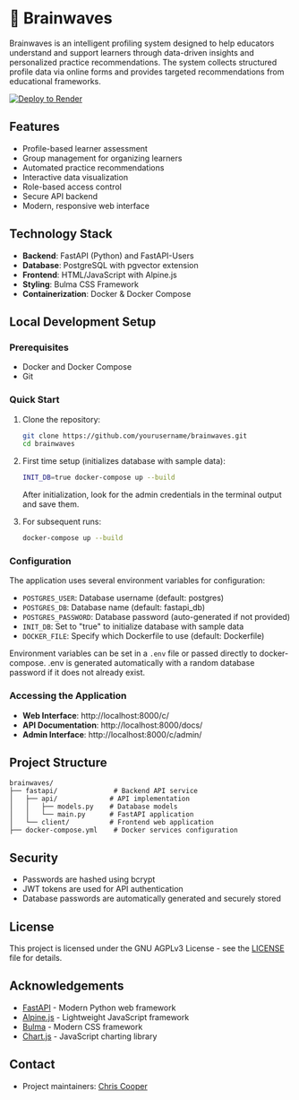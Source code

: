 # 🧠 Brainwaves

Brainwaves is an intelligent profiling system designed to help educators understand and support learners through data-driven insights and personalized practice recommendations. The system collects structured profile data via online forms and provides targeted recommendations from educational frameworks.

[![Deploy to Render](https://render.com/images/deploy-to-render-button.svg)](https://render.com/deploy?repo=https://github.com/itscooper/brainwaves)

## Features

- Profile-based learner assessment
- Group management for organizing learners
- Automated practice recommendations
- Interactive data visualization
- Role-based access control
- Secure API backend
- Modern, responsive web interface

## Technology Stack

- **Backend**: FastAPI (Python) and FastAPI-Users
- **Database**: PostgreSQL with pgvector extension
- **Frontend**: HTML/JavaScript with Alpine.js
- **Styling**: Bulma CSS Framework
- **Containerization**: Docker & Docker Compose

## Local Development Setup

### Prerequisites

- Docker and Docker Compose
- Git


### Quick Start

1. Clone the repository:
   ```bash
   git clone https://github.com/yourusername/brainwaves.git
   cd brainwaves
   ```

2. First time setup (initializes database with sample data):
   ```bash
   INIT_DB=true docker-compose up --build
   ```
   
   After initialization, look for the admin credentials in the terminal output and save them.

3. For subsequent runs:
   ```bash
   docker-compose up --build
   ```

### Configuration

The application uses several environment variables for configuration:

- `POSTGRES_USER`: Database username (default: postgres)
- `POSTGRES_DB`: Database name (default: fastapi_db)
- `POSTGRES_PASSWORD`: Database password (auto-generated if not provided)
- `INIT_DB`: Set to "true" to initialize database with sample data
- `DOCKER_FILE`: Specify which Dockerfile to use (default: Dockerfile)

Environment variables can be set in a `.env` file or passed directly to docker-compose. .env is generated automatically with a random database password if it does not already exist.

### Accessing the Application

- **Web Interface**: http://localhost:8000/c/
- **API Documentation**: http://localhost:8000/docs/
- **Admin Interface**: http://localhost:8000/c/admin/

## Project Structure

```
brainwaves/
├── fastapi/              # Backend API service
│   ├── api/             # API implementation
│   │   ├── models.py    # Database models
│   │   └── main.py      # FastAPI application
│   └── client/          # Frontend web application
├── docker-compose.yml    # Docker services configuration
```

## Security

- Passwords are hashed using bcrypt
- JWT tokens are used for API authentication
- Database passwords are automatically generated and securely stored

## License

This project is licensed under the GNU AGPLv3 License - see the [LICENSE](LICENSE) file for details.

## Acknowledgements

- [FastAPI](https://fastapi.tiangolo.com/) - Modern Python web framework
- [Alpine.js](https://alpinejs.dev/) - Lightweight JavaScript framework
- [Bulma](https://bulma.io/) - Modern CSS framework
- [Chart.js](https://www.chartjs.org/) - JavaScript charting library

## Contact

- Project maintainers: [Chris Cooper](https://github.com/itscooper/)